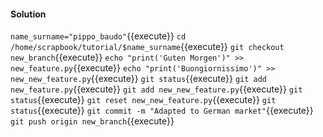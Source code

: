 #### Solution

`name_surname="pippo_baudo"`{{execute}}
`cd /home/scrapbook/tutorial/$name_surname`{{execute}}
`git checkout new_branch`{{execute}}
`echo "print('Guten Morgen')" >> new_feature.py`{{execute}}
`echo "print('Buongiornissimo')" >> new_new_feature.py`{{execute}}
`git status`{{execute}}
`git add new_feature.py`{{execute}}
`git add new_new_feature.py`{{execute}}
`git status`{{execute}}
`git reset new_new_feature.py`{{execute}}
`git status`{{execute}}
`git commit -m "Adapted to German market"`{{execute}}
`git push origin new_branch`{{execute}}